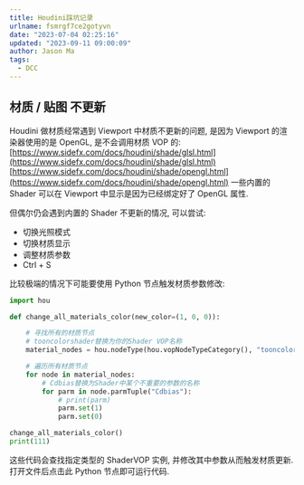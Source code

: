 ```yaml
---
title: Houdini踩坑记录
urlname: fsmrgf7ce2gotyvn
date: "2023-07-04 02:25:16"
updated: "2023-09-11 09:00:09"
author: Jason Ma
tags:
  - DCC
---
```


## 材质 / 贴图 不更新

Houdini 做材质经常遇到 Viewport 中材质不更新的问题, 是因为 Viewport 的渲染器使用的是 OpenGL, 是不会调用材质 VOP 的:
[https://www.sidefx.com/docs/houdini/shade/glsl.html](https://www.sidefx.com/docs/houdini/shade/glsl.html)
[https://www.sidefx.com/docs/houdini/shade/opengl.html](https://www.sidefx.com/docs/houdini/shade/opengl.html)
一些内置的 Shader 可以在 Viewport 中显示是因为已经绑定好了 OpenGL 属性.

但偶尔仍会遇到内置的 Shader 不更新的情况, 可以尝试:

- 切换光照模式
- 切换材质显示
- 调整材质参数
- Ctrl + S

比较极端的情况下可能要使用 Python 节点触发材质参数修改:

```python
import hou

def change_all_materials_color(new_color=(1, 0, 0)):

    # 寻找所有的材质节点
    # tooncolorshader替换为你的Shader VOP名称
    material_nodes = hou.nodeType(hou.vopNodeTypeCategory(), "tooncolorshader").instances()

    # 遍历所有材质节点
    for node in material_nodes:
        # Cdbias替换为Shader中某个不重要的参数的名称
        for parm in node.parmTuple("Cdbias"):
            # print(parm)
            parm.set(1)
            parm.set(0)

change_all_materials_color()
print(111)
```

这些代码会查找指定类型的 ShaderVOP 实例, 并修改其中参数从而触发材质更新.
打开文件后点击此 Python 节点即可运行代码.

##
